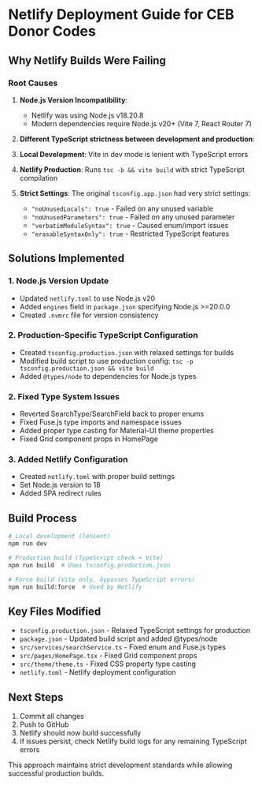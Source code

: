 # Netlify Deployment Guide for CEB Donor Codes

## Why Netlify Builds Were Failing

### Root Causes
1. **Node.js Version Incompatibility**: 
   - Netlify was using Node.js v18.20.8
   - Modern dependencies require Node.js v20+ (Vite 7, React Router 7)
   
2. **Different TypeScript strictness between development and production**:

1. **Local Development**: Vite in dev mode is lenient with TypeScript errors
2. **Netlify Production**: Runs `tsc -b && vite build` with strict TypeScript compilation
3. **Strict Settings**: The original `tsconfig.app.json` had very strict settings:
   - `"noUnusedLocals": true` - Failed on any unused variable
   - `"noUnusedParameters": true` - Failed on any unused parameter  
   - `"verbatimModuleSyntax": true` - Caused enum/import issues
   - `"erasableSyntaxOnly": true` - Restricted TypeScript features

## Solutions Implemented

### 1. Node.js Version Update
- Updated `netlify.toml` to use Node.js v20
- Added `engines` field in `package.json` specifying Node.js >=20.0.0
- Created `.nvmrc` file for version consistency

### 2. Production-Specific TypeScript Configuration
- Created `tsconfig.production.json` with relaxed settings for builds
- Modified build script to use production config: `tsc -p tsconfig.production.json && vite build`
- Added `@types/node` to dependencies for Node.js types

### 2. Fixed Type System Issues
- Reverted SearchType/SearchField back to proper enums
- Fixed Fuse.js type imports and namespace issues
- Added proper type casting for Material-UI theme properties
- Fixed Grid component props in HomePage

### 3. Added Netlify Configuration
- Created `netlify.toml` with proper build settings
- Set Node.js version to 18
- Added SPA redirect rules

## Build Process
```bash
# Local development (lenient)
npm run dev

# Production build (TypeScript check + Vite)
npm run build  # Uses tsconfig.production.json

# Force build (Vite only, bypasses TypeScript errors)
npm run build:force  # Used by Netlify
```

## Key Files Modified
- `tsconfig.production.json` - Relaxed TypeScript settings for production
- `package.json` - Updated build script and added @types/node
- `src/services/searchService.ts` - Fixed enum and Fuse.js types
- `src/pages/HomePage.tsx` - Fixed Grid component props
- `src/theme/theme.ts` - Fixed CSS property type casting
- `netlify.toml` - Netlify deployment configuration

## Next Steps
1. Commit all changes
2. Push to GitHub  
3. Netlify should now build successfully
4. If issues persist, check Netlify build logs for any remaining TypeScript errors

This approach maintains strict development standards while allowing successful production builds.
